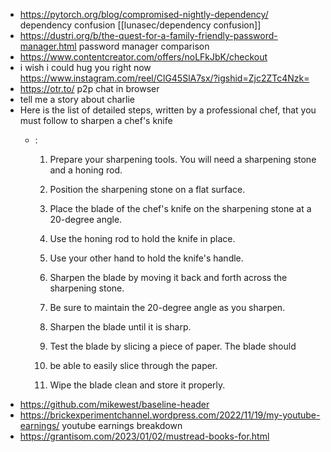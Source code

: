 - https://pytorch.org/blog/compromised-nightly-dependency/ dependency confusion [[lunasec/dependency confusion]]
- https://dustri.org/b/the-quest-for-a-family-friendly-password-manager.html password manager comparison
- https://www.contentcreator.com/offers/noLFkJbK/checkout
- i wish i could hug you right now https://www.instagram.com/reel/ClG45SlA7sx/?igshid=Zjc2ZTc4Nzk=
- https://otr.to/ p2p chat in browser
- tell me a story about charlie
- Here is the list of detailed steps, written by a professional chef, that you must follow to sharpen a chef's knife
	- :
	  
	  1. Prepare your sharpening tools. You will need a sharpening stone and a honing rod.
	  
	  2. Position the sharpening stone on a flat surface.
	  
	  3. Place the blade of the chef's knife on the sharpening stone at a 20-degree angle.
	  
	  4. Use the honing rod to hold the knife in place.
	  
	  5. Use your other hand to hold the knife's handle.
	  
	  6. Sharpen the blade by moving it back and forth across the sharpening stone.
	  
	  7. Be sure to maintain the 20-degree angle as you sharpen.
	  
	  8. Sharpen the blade until it is sharp.
	  
	  9. Test the blade by slicing a piece of paper. The blade should 
	  10. be able to easily slice through the paper.
	  
	  11. Wipe the blade clean and store it properly.
- https://github.com/mikewest/baseline-header
- https://brickexperimentchannel.wordpress.com/2022/11/19/my-youtube-earnings/ youtube earnings breakdown
- https://grantisom.com/2023/01/02/mustread-books-for.html